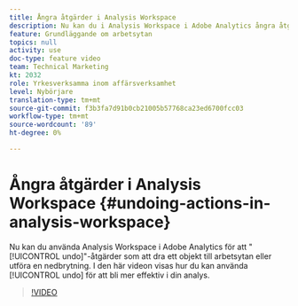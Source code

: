 ```yaml
---
title: Ångra åtgärder i Analysis Workspace
description: Nu kan du i Analysis Workspace i Adobe Analytics ångra åtgärder som att dra ett objekt till arbetsytan eller utföra ett sammanbrott. I den här videon visas hur du kan använda ångra för att göra analysen mer effektiv.
feature: Grundläggande om arbetsytan
topics: null
activity: use
doc-type: feature video
team: Technical Marketing
kt: 2032
role: Yrkesverksamma inom affärsverksamhet
level: Nybörjare
translation-type: tm+mt
source-git-commit: f3b3fa7d91b0cb21005b57768ca23ed6700fcc03
workflow-type: tm+mt
source-wordcount: '89'
ht-degree: 0%

---
```



# Ångra åtgärder i Analysis Workspace {#undoing-actions-in-analysis-workspace}

Nu kan du använda Analysis Workspace i Adobe Analytics för att &quot;[!UICONTROL undo]&quot;-åtgärder som att dra ett objekt till arbetsytan eller utföra en nedbrytning. I den här videon visas hur du kan använda [!UICONTROL undo] för att bli mer effektiv i din analys.

>[!VIDEO](https://video.tv.adobe.com/v/23983/?quality=12)

